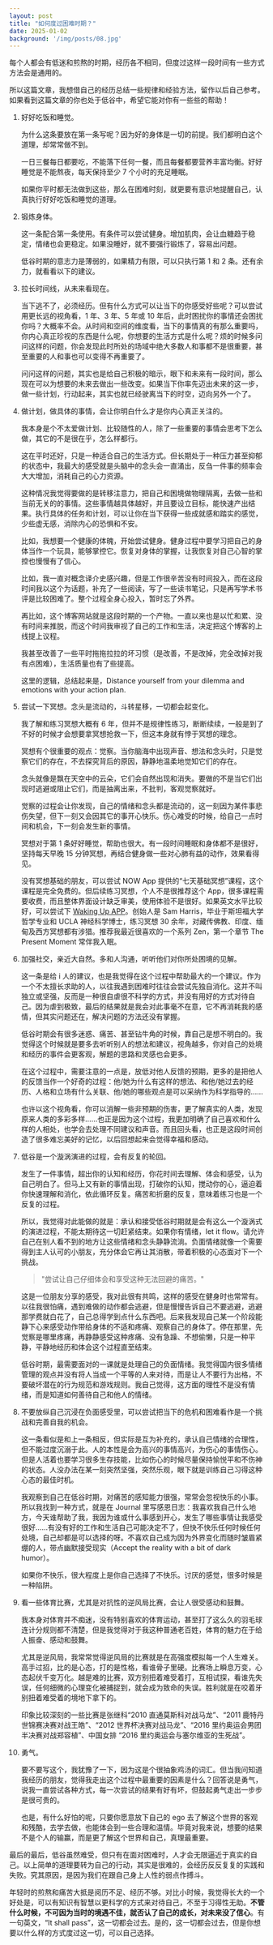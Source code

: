 ```yaml
---
layout: post
title: "如何度过困难时期？"
date: 2025-01-02
background: '/img/posts/08.jpg'
---
```


每个人都会有低迷和煎熬的时期，经历各不相同，但度过这样一段时间有一些方式方法会是通用的。

所以这篇文章，我想借自己的经历总结一些规律和经验方法，留作以后自己参考。如果看到这篇文章的你也处于低谷中，希望它能对你有一些些的帮助！

1. 好好吃饭和睡觉。
   
   为什么这条要放在第一条写呢？因为好的身体是一切的前提。我们都明白这个道理，却常常做不到。

   一日三餐每日都要吃，不能落下任何一餐，而且每餐都要营养丰富均衡。好好睡觉是不能熬夜，每天保持至少 7 个小时的充足睡眠。
   
   如果你平时都无法做到这些，那么在困难时刻，就更要有意识地提醒自己，认真执行好好吃饭和睡觉的道理。

2. 锻炼身体。
   
   这一条配合第一条使用。有条件可以尝试健身。增加肌肉，会让血糖趋于稳定，情绪也会更稳定。如果没睡好，就不要强行锻炼了，容易出问题。

   低谷时期的意志力是薄弱的，如果精力有限，可以只执行第 1 和 2 条。还有余力，就看看以下的建议。

3. 拉长时间线，从未来看现在。
   
   当下逃不了，必须经历。但有什么方式可以让当下的你感受好些呢？可以尝试用更长远的视角看，1 年、3 年、5 年或 10 年后，此时困扰你的事情还会困扰你吗？大概率不会。从时间和空间的维度看，当下的事情真的有那么重要吗，你内心真正珍视的东西是什么呢，你想要的生活方式是什么呢？烦的时候多问问这样的问题，你会发现此时所处的场域中绝大多数人和事都不是很重要，甚至重要的人和事也可以变得不再重要了。

   问问这样的问题，其实也是给自己积极的暗示，眼下和未来有一段时间，那么现在可以为想要的未来去做出一些改变。如果当下你率先迈出未来的这一步，做一些计划，行动起来，其实也就已经驶离当下的时空，迈向另外一个了。

4. 做计划，做具体的事情，会让你明白什么才是你内心真正关注的。

   我本身是个不太爱做计划、比较随性的人，除了一些重要的事情会思考下怎么做，其它的不是很在乎，怎么样都行。

   这在平时还好，只是一种适合自己的生活方式。但长期处于一种压力甚至抑郁的状态中，我最大的感受就是头脑中的念头会一直涌出，反刍一件事的频率会大大增加，消耗自己的心力资源。
   
   这种情况我觉得要做的是转移注意力，把自己和困境做物理隔离，去做一些和当前无关的的事情。这些事情越具体越好，并且要设立目标，能快速产出结果。执行具体的任务和计划，可以让你在当下获得一些成就感和踏实的感觉，少些虚无感，消除内心的恐惧和不安。
   
   比如，我想要一个健康的体魄，开始尝试健身。健身过程中要学习把自己的身体当作一个玩具，能够掌控它。恢复对身体的掌握，让我恢复对自己心智的掌控也慢慢有了信心。
   
   比如，我一直对概念译介史感兴趣，但是工作很辛苦没有时间投入，而在这段时间我以这个为话题，补充了一些阅读，写了一些读书笔记，只是再写学术书评是比较困难了。整个过程全身心投入，暂时忘了外界。

   再比如，这个博客网站就是这段时期的一个产物。一直以来也是以忙和累、没有时间来推脱，而这个时间我审视了自己的工作和生活，决定把这个博客的上线提上议程。

   我甚至改善了一些平时拖拖拉拉的坏习惯（是改善，不是改掉，完全改掉对我有点困难），生活质量也有了些提高。
   
   这里的逻辑，总结起来是，Distance yourself from your dilemma and emotions with your action plan.

5. 尝试一下冥想。念头是流动的，斗转星移，一切都会起变化。
   
   我了解和练习冥想大概有 6 年，但并不是规律性练习，断断续续，一般是到了不好的时候才会想要拿冥想抢救一下，但这本身就有悖于冥想的理念。

   冥想有个很重要的观点：觉察。当你脑海中出现声音、想法和念头时，只是觉察它们的存在，不去探究背后的原因，静静地温柔地觉知它们的存在。
   
   念头就像是飘在天空中的云朵，它们会自然出现和消失。要做的不是当它们出现时逃避或阻止它们，而是抽离出来，不批判，客观觉察就好。

   觉察的过程会让你发现，自己的情绪和念头都是流动的，这一刻因为某件事悲伤失望，但下一刻又会因其它的事开心快乐。伤心难受的时候，给自己一点时间和机会，下一刻会发生新的事情。
   
   冥想对于第 1 条好好睡觉，帮助也很大。有一段时间睡眠和身体都不是很好，坚持每天早晚 15 分钟冥想，再结合健身做一些对心肺有益的动作，效果看得见。

   没有冥想基础的朋友，可以尝试 NOW App 提供的“七天基础冥想”课程，这个课程是完全免费的。但后续练习冥想，个人不是很推荐这个 App，很多课程需要收费，而且整体界面设计缺乏审美，使用体验不是很好。如果英文水平比较好，可以尝试下 [Waking Up APP](https://www.wakingup.com/about)。创始人是 Sam Harris，毕业于斯坦福大学哲学专业和 UCLA 神经科学博士，练习冥想 30 余年，对藏传佛教、印度、缅甸及西方冥想都有涉猎。推荐我最近很喜欢的一个系列 Zen，第一个章节 The Present Moment 常伴我入眠。

6. 加强社交，亲近大自然。多和人沟通，听听他们对你所处困境的见解。

   这一条是给 i 人的建议，也是我觉得在这个过程中帮助最大的一个建议。作为一个不太擅长求助的人，以往我遇到困难时往往会尝试先独自消化。这并不叫独立或坚强，反而是一种很自虐很不科学的方式，并没有用好的方式对待自己。因为虐到极致，最后的结果就是我会对此事毫不在意，它不再消耗我的感情，但其实问题还在，解决问题的方法还没有掌握。

   低谷时期会有很多迷惑、痛苦、甚至钻牛角的时候，靠自己是想不明白的。我觉得这个时候就是要多去听听别人的想法和建议，视角越多，你对自己的处境和经历的事件会更客观，解题的思路和灵感也会更多。

   在这个过程中，需要注意的一点是，放低对他人反馈的预期，更多的是把他人的反馈当作一个好奇的过程：他/她为什么有这样的想法、和他/她过去的经历、人格和立场有什么关联、他/她的哪些观点是可以采纳作为科学指导的......
   
   也许以这个视角看，你可以消解一些非预期的伤害，更了解真实的人类，发现原来人类的多彩多样......也正是因为这个过程，我更加明确了自己喜欢和什么样的人相处，也学会去处理不同建议和声音。而且回头看，也正是这段时间创造了很多难忘美好的记忆，以后回想起来会觉得幸福和感动。

7. 低谷是一个漩涡演进的过程，会有反复的轮回。

   发生了一件事情，超出你的认知和经历，你花时间去理解、体会和感受，认为自己明白了。但马上又有新的事情出现，打破你的认知，搅动你的心，逼迫着你快速理解和消化，依此循环反复。痛苦和折磨的反复，意味着练习也是一个反复的过程。
   
   所以，我觉得对此能做的就是：承认和接受低谷时期就是会有这么一个漩涡式的演进过程，不能太期待这一切赶紧结束。如果你有情绪，let it flow。请允许自己在别人看不到的地方让这些情绪和念头静静流淌。负面情绪就像一个需要得到主人认可的小朋友，充分体会它再让其消散，带着积极的心态面对下一个挑战。

   > "尝试让自己仔细体会和享受这种无法回避的痛苦。"
   
   这是一位朋友分享的感受，我对此很有共鸣，这样的感受在健身时也常常有。以往我很怕痛，遇到难做的动作都会逃避，但是慢慢告诉自己不要逃避，逃避那学费就白花了，自己总得学到点什么东西吧。后来我发现自己某一个阶段能静下心来感受动作带给身体的不适和疼痛、观察自己的身体了。停在那里，先觉察是哪里疼痛，再静静感受这种疼痛、没有急躁、不想偷懒，只是一种平静，平静地经历和体会这个过程直至结束。
   
   低谷时期，最需要面对的一课就是处理自己的负面情绪。我觉得国内很多情绪管理的观点并没有将人当成一个平等的人来对待，而是让人不要行为出格，不要破坏潜在的行为规范和游戏规则。我自己觉得，这方面的理性不是没有情绪，而是知道如何善待自己和他人的情绪。

8. 不要放纵自己沉浸在负面感受里，可以尝试把当下的危机和困难看作是一个挑战和完善自我的机会。
   
   这一条看似是和上一条相反，但实际是互为补充的，承认自己情绪的合理性，但不能过度沉溺于此。人的本性是会为高兴的事情高兴，为伤心的事情伤心。但是人活着也要学习很多生存技能，比如伤心的时候尽量保持愉悦平和不伤神的状态。人没办法在某一刻突然坚强，突然乐观，眼下就是训练自己习得这种心态的最佳时机。

   我观察到自己在低谷时期，对痛苦的感知能力很强，常常会忽视快乐的小事。所以我找到一种方式，就是在 Journal 里写感恩日志：我喜欢我自己什么地方，今天谁帮助了我，我因为谁或什么事感到开心，发生了哪些事情让我感受很好......有没有好的工作和生活自己可能决定不了，但快不快乐任何时候任何处境，自己却都是可以选择的呀。不喜欢自己成为因为外界变化而随时皱眉紧绷的人，带点幽默接受现实（Accept the reality with a bit of dark humor）。
   
   如果你不快乐，很大程度上是你自己选择了不快乐。讨厌的感觉，很多时候是一种陷阱。

9. 看一些体育比赛，尤其是对抗性的逆风局比赛，会让人很受感动和鼓舞。

   我本身对体育并不痴迷，没有特别喜欢的体育运动，甚至打了这么久的羽毛球连计分规则都不清楚，但是我觉得对于我这种普通老百姓，体育的魅力在于给人振奋、感动和鼓舞。
   
   尤其是逆风局，我常常觉得逆风局的比赛就是在高强度模拟每一个人生难关。高手过招，比的是心态，打的是性格，看谁骨子里硬。比赛场上瞬息万变，心态起伏千变万化。越是难的比赛，双方别扭着难受着打，互相试探，看谁先失误，任何细微的心理变化被捕捉到，就会成为致命的失误。胜利就是在咬着牙别扭着难受着的境地下拿下的。

   印象比较深刻的一些比赛是张继科“2010 直通莫斯科对战马龙”、“2011 鹿特丹世锦赛决赛对战王皓”、“2012 世界杯决赛对战马龙”、“2016 里约奥运会男团半决赛对战郑容植”、中国女排 “2016 里约奥运会与塞尔维亚的生死战”。

10. 勇气。
   
    要不要写这个，我犹豫了一下，因为这是个很抽象鸡汤的词汇。但当我问知道我经历的朋友，觉得我走出这个过程中最重要的因素是什么？回答说是勇气，说我一直尝试各种方式，每一次尝试的结果有好有坏，但鼓起勇气走出一步步是很可贵的。

    也是，有什么好怕的呢，只要你愿意放下自己的 ego 去了解这个世界的客观和残酷，去学去做，也能体会到一些合理和温情。毕竟对我来说，想要的结果不是个人的输赢，而是更了解这个世界和自己，真理最重要。

最后的最后，低谷虽然难受，但只有在面对困难时，人才会无限逼近于真实的自己。以上简单的道理要转为自己的行动，其实是很难的，会经历反反复复的实践和失败。究其原因，是因为我们在跟自己身上人性的弱点作搏斗。

年轻时的煎熬和痛苦大抵是阅历不足、经历不够。对比小时候，我觉得长大的一个好处是，可以有知识有智慧以更科学的方式来对待自己，不至于习得性无助。**不管什么时候，不可因为当时的境遇不佳，就否认了自己的成长，对未来没了信心**。有一句英文，“It shall pass”，这一切都会过去。是的，这一切都会过去，但是你想要以什么样的方式度过这一切，可以自己选择。

